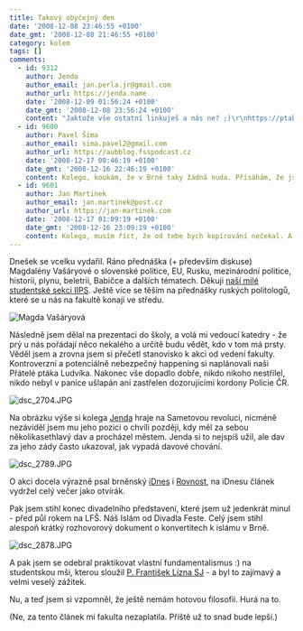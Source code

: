 ```yaml
---
title: Takový obyčejný den
date: '2008-12-08 23:46:55 +0100'
date_gmt: '2008-12-08 21:46:55 +0100'
category: kolem
tags: []
comments:
  - id: 9312
    author: Jenda
    author_email: jan.perla.jr@gmail.com
    author_url: https://jenda.name
    date: '2008-12-09 01:56:24 +0100'
    date_gmt: '2008-12-08 23:56:24 +0100'
    content: "Jaktože vše ostatní linkuješ a nás ne? ;)\r\nhttps://ptakludvik.zurnalisti.cz/happening\r\nKaždopádně moc díky za fotky. Jsou k vidění na https://galerie.zurnalisti.cz/picture.php?/168/category/4"
  - id: 9600
    author: Pavel Šíma
    author_email: sima.pavel2@gmail.com
    author_url: https://aubblog.fsspodcast.cz
    date: '2008-12-17 00:46:19 +0100'
    date_gmt: '2008-12-16 22:46:19 +0100'
    content: Kolego, koukám, že v Brně taky žádná nuda. Přísáhám, že jsem nápad od tebe neodkoukal. Stejně to máš lepší, protože já jsem si svým kompakťíkem dokumentovat netroufal.
  - id: 9601
    author: Jan Martinek
    author_email: jan.martinek@post.cz
    author_url: https://jan-martinek.com
    date: '2008-12-17 01:09:19 +0100'
    date_gmt: '2008-12-16 23:09:19 +0100'
    content: Kolego, musím říct, že od tebe bych kopírování nečekal. A co já musím vynahradit obrázky, zvládáš v textu :)
---
```

<p>Dnešek se vcelku vydařil. Ráno přednáška (+ především diskuse) Magdalény Vašáryové o slovenské politice, EU, Rusku, mezinárodní politice, historii, plynu, beletrii, Babičce a dalších tématech. Děkuji <a href="https://www.iips.cz/">naší milé studentské sekci IIPS</a>. Ještě více se těším na přednášky ruských politologů, které se u nás na fakultě konají ve středu.</p>
<p><img src='/assets/migrated/wp-uploads/2008/12/dsc_2649.JPG' alt='Magda Vašáryová' /></p>
<p>Následně jsem dělal na prezentaci do školy, a volá mi vedoucí katedry - že prý u nás pořádají něco nekalého a určitě budu vědět, kdo v tom má prsty. Věděl jsem a zrovna jsem si přečetl stanovisko k akci od vedení fakulty. Kontroverzní a potenciálně nebezpečný happening si naplánovali naši Přátelé ptáka Ludvíka. Nakonec vše dopadlo dobře, nikdo nikoho nestřílel, nikdo nebyl v panice ušlapán ani zastřelen dozorujícími kordony Policie ČR.</p>
<p><img src='/assets/migrated/wp-uploads/2008/12/dsc_2704.JPG' alt='dsc_2704.JPG' /></p>
<p>Na obrázku výše si kolega <a href="https://jenda.name/">Jenda</a> hraje na Sametovou revoluci, nicméně nezáviděl jsem mu jeho pozici o chvíli později, kdy měl za sebou několikasethlavý dav a procházel městem. Jenda si to nejspíš užil, ale dav za jeho zády často ukazoval, jak vypadá davové chování. </p>
<p><img src='/assets/migrated/wp-uploads/2008/12/dsc_2789.JPG' alt='dsc_2789.JPG' /></p>
<p>O akci docela výrazně psal brněnský <a href="https://zpravy.idnes.cz/studenti-brnenske-zurnalistiky-kvuli-kritice-nasili-vyrazili-do-ulic-1md-/brno.asp?c=A081208_192707_brno_dmk">iDnes</a> i <a href="https://brnensky.denik.cz/zpravy_region/obrazem-brnem-prosel-pruvod-odpurcu-zbrani20081208.html">Rovnost</a>, na iDnesu článek vydržel celý večer jako otvírák.</p>
<p>Pak jsem stihl konec divadelního představení, které jsem už jedenkrát minul - před půl rokem na LFŠ. Náš Islám od Divadla Feste. Celý jsem stihl alespoň krátký rozhovorový dokument o konvertitech k islámu v Brně.</p>
<p><img src='/assets/migrated/wp-uploads/2008/12/dsc_2878.JPG' alt='dsc_2878.JPG' /></p>
<p>A pak jsem se odebral praktikovat vlastní fundamentalismus :) na studentskou mši, kterou sloužil <a href="https://www.jesuit.cz/clanek.php?id=307">P. František Lízna SJ</a> - a byl to zajímavý a velmi veselý zážitek.</p>
<p>Nu, a teď jsem si vzpomněl, že ještě nemám hotovou filosofii. Hurá na to.</p>
<p>(Ne, za tento článek mi fakulta nezaplatila. Příště už to snad bude lepší.)</p>
